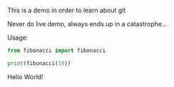 This is a demo in order to learn about git

Never do live demo, always ends up in a catastrophe...

Usage:
```python
from fibonacci import fibonacci

print(fibonacci(10))
```

Hello World!
